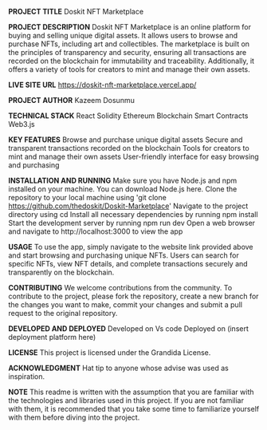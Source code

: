 **PROJECT TITLE**
Doskit NFT Marketplace

**PROJECT DESCRIPTION** 
Doskit NFT Marketplace is an online platform for buying and selling unique digital assets. It allows users to browse and purchase NFTs, including art and collectibles. The marketplace is built on the principles of transparency and security, ensuring all transactions are recorded on the blockchain for immutability and traceability. Additionally, it offers a variety of tools for creators to mint and manage their own assets.

**LIVE SITE URL**
https://doskit-nft-marketplace.vercel.app/

**PROJECT AUTHOR**
Kazeem Dosunmu

**TECHNICAL STACK**
React
Solidity
Ethereum Blockchain
Smart Contracts
Web3.js

**KEY FEATURES**
Browse and purchase unique digital assets
Secure and transparent transactions recorded on the blockchain
Tools for creators to mint and manage their own assets
User-friendly interface for easy browsing and purchasing

**INSTALLATION AND RUNNING**
Make sure you have Node.js and npm installed on your machine. You can download Node.js here.
Clone the repository to your local machine using 'git clone https://github.com/thedoskit/Doskit-Marketplace'
Navigate to the project directory using cd
Install all necessary dependencies by running npm install
Start the development server by running npm run dev
Open a web browser and navigate to http://localhost:3000 to view the app

**USAGE** To use the app, simply navigate to the website link provided above and start browsing and purchasing unique NFTs. Users can search for specific NFTs, view NFT details, and complete transactions securely and transparently on the blockchain.

**CONTRIBUTING** 
We welcome contributions from the community. To contribute to the project, please fork the repository, create a new branch for the changes you want to make, commit your changes and submit a pull request to the original repository.

**DEVELOPED AND DEPLOYED** 
Developed on Vs code Deployed on (insert deployment platform here)

**LICENSE**
This project is licensed under the Grandida License.

**ACKNOWLEDGMENT** 
Hat tip to anyone whose advise was used as inspiration.

**NOTE** 
This readme is written with the assumption that you are familiar with the technologies and libraries used in this project. If you are not familiar with them, it is recommended that you take some time to familiarize yourself with them before diving into the project.

